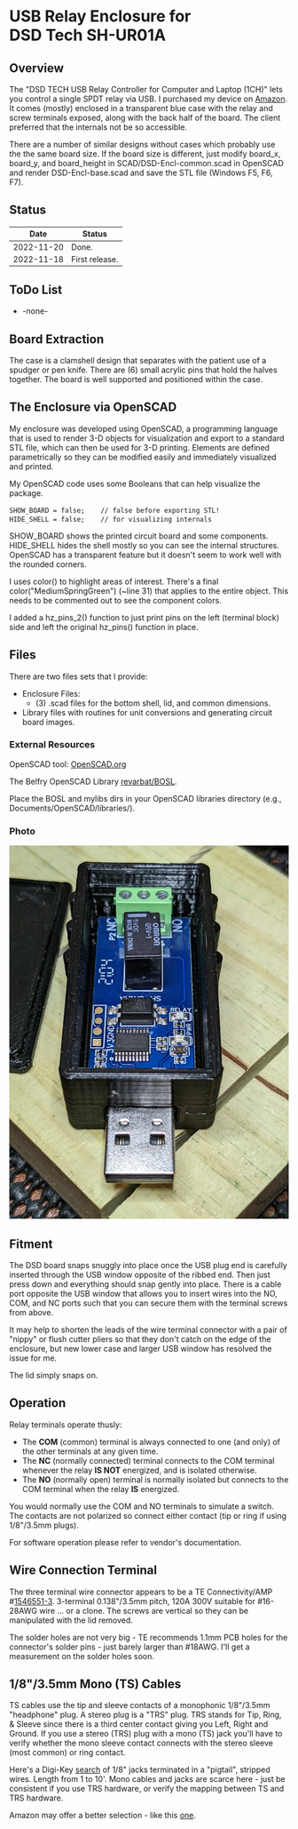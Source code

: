 # USB Relay Enclosure for<br>DSD Tech SH-UR01A

## Overview

The "DSD TECH  USB Relay Controller for Computer and Laptop (1CH)" lets you control a single SPDT relay via USB. I purchased my device on [Amazon](https://smile.amazon.com/dp/B09PYML6Q7). It comes (mostly) enclosed in a transparent blue case with the relay and screw terminals exposed, along with the back half of the board. The client preferred that the internals not be so accessible.

There are a number of similar designs without cases which probably use the the same board size. If the board size is different, just modify board_x, board_y, and board_height in SCAD/DSD-Encl-common.scad in OpenSCAD and render DSD-Encl-base.scad and save the STL file (Windows F5, F6, F7).

## Status

|    Date    | Status         |
| :--------: | -------------- |
| 2022-11-20 | Done.          |
| 2022-11-18 | First release. |

## ToDo List

* -none-

## Board Extraction

The case is a clamshell design that separates with the patient use of a spudger or pen knife. There are (6) small acrylic pins that hold the halves together. The board is well supported and positioned within the case.

## The Enclosure via OpenSCAD

My enclosure was developed using OpenSCAD, a programming language that is used to render 3-D objects for visualization and export to a standard STL file, which can then be used for 3-D printing. Elements are defined parametrically so they can be modified easily and immediately visualized and printed.

My OpenSCAD code uses some Booleans that can help visualize the package.

```
SHOW_BOARD = false;    // false before exporting STL!
HIDE_SHELL = false;    // for visualizing internals
```

SHOW_BOARD shows the printed circuit board and some components. HIDE_SHELL hides the shell mostly so you can see the internal structures. OpenSCAD has a transparent feature but it doesn't seem to work well with the rounded corners.

I uses color() to highlight areas of interest. There's a final color("MediumSpringGreen") (~line 31) that applies to the entire object. This needs to be commented out to see the component colors.

I added a hz_pins_2() function to just print pins on the left (terminal block) side and left the original hz_pins() function in place.

## Files

There are two files sets that I provide:

* Enclosure Files:
  * (3) .scad files for the bottom shell, lid, and common dimensions.
* Library files with routines for unit conversions and generating circuit board images.

### External Resources

OpenSCAD tool: [OpenSCAD.org](https://openscad.org/)

The Belfry OpenSCAD Library [revarbat/BOSL](revarbat/BOSL).

Place the BOSL and mylibs dirs in your OpenSCAD libraries directory (e.g., Documents/OpenSCAD/libraries/).

### Photo

![DSD Item](assets/USB_end.jpg)

## Fitment

The DSD board snaps snuggly into place once the USB plug end is carefully inserted through the USB window opposite of the ribbed end. Then just press down and everything should snap gently into place. There is a cable port opposite the USB window that allows you to insert wires into the NO, COM, and NC ports such that you can secure them with the terminal screws from above.

It may help to shorten the leads of the wire terminal connector with a pair of "nippy" or flush cutter pliers so that they don't catch on the edge of the enclosure, but new lower case and larger USB window has resolved the issue for me.

The lid simply snaps on.

## Operation

Relay terminals operate thusly:

* The **COM** (common) terminal is always connected to one (and only) of the other terminals at any given time.
* The **NC** (normally connected) terminal connects to the COM terminal whenever the relay **IS NOT** energized, and is isolated otherwise.
* The **NO** (normally open) terminal is normally isolated but connects to the COM terminal when the relay **IS** energized.

You would normally use the COM and NO terminals to simulate a switch. The contacts are not polarized so connect either contact (tip or ring if using 1/8"/3.5mm plugs).

For software operation please refer to vendor's documentation.

## Wire Connection Terminal

The three terminal wire connector appears to be a TE Connectivity/AMP #[1546551-3](https://www.digikey.com/short/0d5nwh74). 3-terminal 0.138"/3.5mm pitch, 120A 300V suitable for #16-28AWG wire ... or a clone. The screws are vertical so they can be manipulated with the lid removed.

The solder holes are not very big - TE recommends 1.1mm PCB holes for the connector's solder pins - just barely larger than #18AWG. I'll get a measurement on the solder holes soon.

## 1/8"/3.5mm Mono (TS) Cables

TS cables use the tip and sleeve contacts of a monophonic 1/8"/3.5mm "headphone" plug. A stereo plug is a "TRS" plug. TRS stands for Tip, Ring, & Sleeve since there is a third center contact giving you Left, Right and Ground. If you use a stereo (TRS) plug with a mono (TS) jack you'll have to verify whether the mono sleeve contact connects with the stereo sleeve (most common) or ring contact.

Here's a Digi-Key [search]() of 1/8" jacks terminated in a "pigtail", stripped wires. Length from 1 to 10'. Mono cables and jacks are scarce here - just be consistent if you use TRS hardware, or verify the mapping between TS and TRS hardware.

Amazon may offer a better selection - like this [one](https://smile.amazon.com/Fancasee-Replacement-Female-Connector-Repair/dp/B07Y8KR21P).

